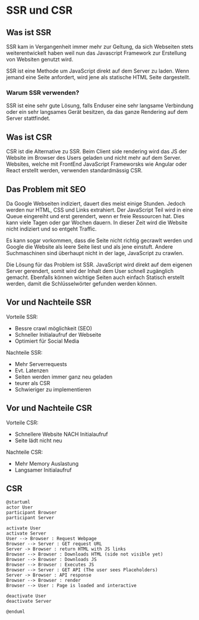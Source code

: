 # SSR und CSR

## Was ist SSR

SSR kam in Vergangenheit immer mehr zur Geltung, da sich Webseiten stets weiterentwickelt haben weil nun das Javascript Framework zur Erstellung von Websiten genutzt wird.

SSR ist eine Methode um JavaScript direkt auf dem Server zu laden. Wenn jemand eine Seite anfordert, wird jene als statische HTML Seite dargestellt.

### Warum SSR verwenden?

SSR ist eine sehr gute Lösung, falls Enduser eine sehr langsame Verbindung oder ein sehr langsames Gerät besitzen, da das ganze Rendering auf dem Server stattfindet.

## Was ist CSR

CSR ist die Alternative zu SSR. Beim Client side rendering wird das JS der Website im Browser des Users geladen und nicht mehr auf dem Server.
Websites, welche mit FrontEnd JavaScript Frameworsks wie Angular oder React erstellt werden, verwenden standardmässig CSR.

## Das Problem mit SEO

Da Google Webseiten indiziert, dauert dies meist einige Stunden. Jedoch werden nur HTML, CSS und Links extrahiert.
Der JavaScript Teil wird in eine Queue eingereiht und erst gerendert, wenn er freie Ressourcen hat. Dies kann viele Tagen oder gar Wochen dauern. In dieser Zeit wird die Website nicht indiziert und so entgeht Traffic.

Es kann sogar vorkommen, dass die Seite nicht richtig gecrawlt werden und Google die Website als leere Seite liest und als jene einstuft.
Andere Suchmaschinen sind überhaupt nicht in der lage, JavaScript zu crawlen.

Die Lösung für das Problem ist SSR. JavaScript wird direkt auf dem eigenen Server gerendert, somit wird der Inhalt dem User schnell zugänglich gemacht.
Ebenfalls können wichtige Seiten auch einfach Statisch erstellt werden, damit die Schlüsselwörter gefunden werden können.

## Vor und Nachteile SSR

Vorteile SSR:

- Bessre crawl möglichkeit (SEO)
- Schneller Initialaufruf der Webseite
- Optimiert für Social Media

Nachteile SSR:

- Mehr Serverrequests
- Evt. Latenzen
- Seiten werden immer ganz neu geladen
- teurer als CSR
- Schwieriger zu implementieren

## Vor und Nachteile CSR

Vorteile CSR:

- Schnellere Website NACH Initialaufruf
- Seite lädt nicht neu

Nachteile CSR:

- Mehr Memory Auslastung
- Langsamer Initialaufruf

## CSR

```plantuml
@startuml
actor User
participant Browser
participant Server

activate User
activate Server
User --> Browser : Request Webpage
Browser --> Server : GET request URL
Server -> Browser : return HTML with JS links
Browser --> Browser : Downloads HTML (side not visible yet)
Browser --> Browser : Downloads JS
Browser --> Browser : Executes JS
Browser --> Server : GET API (The user sees Placeholders)
Server -> Browser : API response
Browser --> Browser : render
Browser --> User : Page is loaded and interactive

deactivate User
deactivate Server

@enduml
```
